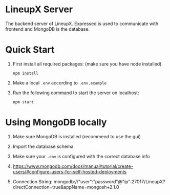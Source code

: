 # LineupX Server

The backend server of LineupX. Expressed is used to communicate with frontend and MongoDB is the database.

# Quick Start

1) First install all required packages: (make sure you have node installed) 

       npm install

2) Make a local `.env` according to `.env.example`

3) Run the following command to start the server on localhost:
       
       npm start

# Using MongoDB locally

1) Make sure MongoDB is installed (recommend to use the gui)

2) Import the database schema

3) Make sure your `.env` is configured with the correct database info

4) https://www.mongodb.com/docs/manual/tutorial/create-users/#configure-users-for-self-hosted-deployments

5) Connection String: mongodb://"user":"password"@"ip":27017/LineupX?directConnection=true&appName=mongosh+2.1.0